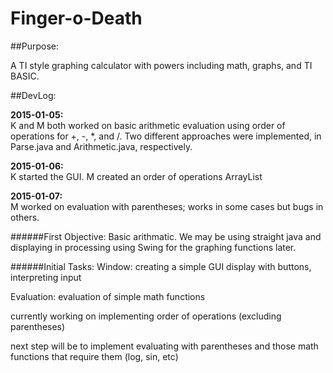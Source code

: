 Finger-o-Death
==============
##Purpose:

A TI style graphing calculator with powers including math, graphs, and TI BASIC.

##DevLog:

**2015-01-05:**<br>
K and M both worked on basic arithmetic evaluation using order of operations for +, -, *, and /.
Two different approaches were implemented, in Parse.java and Arithmetic.java, respectively.

**2015-01-06:**<br>
K started the GUI. M created an order of operations ArrayList

**2015-01-07:**<br>
M worked on evaluation with parentheses; works in some cases but bugs in others.



######First Objective: Basic arithmatic. 
We may be using straight java and displaying in processing using Swing for the graphing functions later.

######Initial Tasks:
Window:
creating a simple GUI display with buttons, interpreting input

Evaluation:
evaluation of simple math functions

currently working on implementing order of operations (excluding parentheses)
            
next step will be to implement evaluating with parentheses and those math functions that require them (log, sin, etc)
